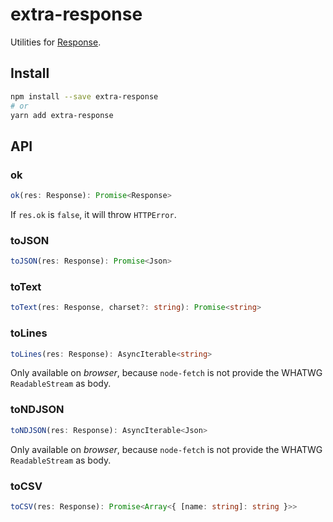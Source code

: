 # extra-response
Utilities for [Response](https://developer.mozilla.org/en-US/docs/Web/API/Response).

## Install
```sh
npm install --save extra-response
# or
yarn add extra-response
```

## API
### ok
```ts
ok(res: Response): Promise<Response>
```

If `res.ok` is `false`, it will throw `HTTPError`.

### toJSON
```ts
toJSON(res: Response): Promise<Json>
```

### toText
```ts
toText(res: Response, charset?: string): Promise<string>
```

### toLines
```ts
toLines(res: Response): AsyncIterable<string>
```

Only available on *browser*, because `node-fetch` is not provide the WHATWG `ReadableStream` as body.

### toNDJSON
```ts
toNDJSON(res: Response): AsyncIterable<Json>
```

Only available on *browser*, because `node-fetch` is not provide the WHATWG `ReadableStream` as body.

### toCSV
```ts
toCSV(res: Response): Promise<Array<{ [name: string]: string }>>
```
